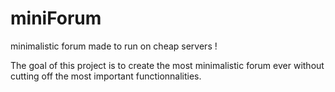 # miniForum
minimalistic forum made to run on cheap servers !

The goal of this project is to create the most minimalistic forum ever
without cutting off the most important functionnalities.
